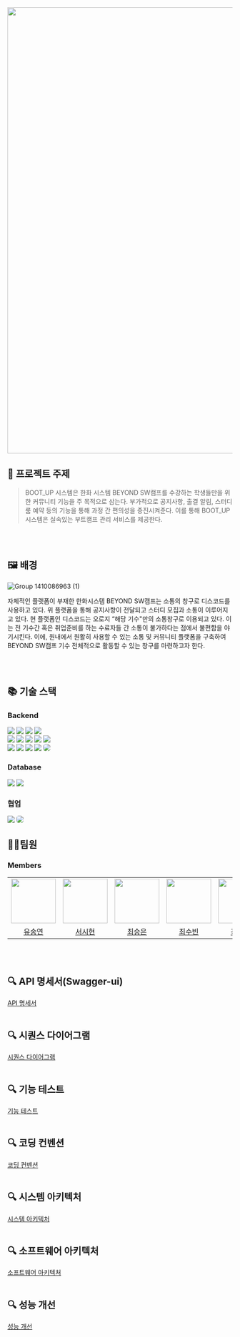 

<!--

# Dopamines
<h1 align="center">DB 구현 👍</h1>
> [플레이 데이터] 한화시스템 BEYOND SW캠프 / BOOT_UP

-->
<div align="center">
  <img src="https://github.com/beyond-sw-camp/be06-1st-Dopamines-BOOT_UP/assets/125132754/63bb8c42-2a83-42cb-b037-6d42a7d87404"  width="1000px" align="center"/>
</div>


<!--
==============Todo==============

🎬[CI/CD 시연영상](https://www.youtube.com/watch?v=dhMrKTwNI8U&lc=UgzCJR3WxkvsckRyyO94AaABAg&ab_channel=%EB%94%B0%EB%9D%BC%ED%95%98%EB%A9%B4%EC%84%9C%EB%B0%B0%EC%9A%B0%EB%8A%94IT)  
📃[프로젝트 회고록](블로그주소)

-->

## 📌 프로젝트 주제

> BOOT_UP 시스템은 한화 시스템 BEYOND SW캠프를 수강하는 학생들만을 위한 커뮤니티 기능을 주 목적으로 삼는다.
부가적으로 공지사항, 출결 알림, 스터디룸 예약 등의 기능을 통해 과정 간 편의성을 증진시켜준다.
이를 통해 BOOT_UP 시스템은 실속있는 부트캠프 관리 서비스를 제공한다.
<br>
<br>

## 🖼 배경

![Group 1410086963 (1)](https://github.com/beyond-sw-camp/be06-1st-Dopamines-BOOT_UP/assets/138289674/60eb3482-7b86-4de0-9247-98cd5eb6e070)



자체적인 플랫폼이 부재한 한화시스템 BEYOND SW캠프는 소통의 창구로 디스코드를 사용하고 있다. 위 플랫폼을 통해 공지사항이 전달되고  스터디 모집과 소통이 이루어지고 있다.
현 플랫폼인 디스코드는 오로지 “해당 기수"만의 소통창구로 이용되고 있다. 이는 전 기수간 혹은 취업준비를 하는 수료자들 간 소통이  불가하다는 점에서 불편함을 야기시킨다. 이에, 원내에서 원활히 사용할 수 있는 소통 및 커뮤니티 플랫폼을 구축하여 BEYOND SW캠프 기수 전체적으로 활동할 수 있는 창구를 마련하고자 한다.
<br>
<br>


<br>

## 📚 기술 스택
### Backend 
<div>   
<!--   <img src="https://img.shields.io/badge/java-F7DF1E?style=for-the-badge&logo=java&logoColor=white">   -->
  <img src="https://img.shields.io/badge/java-007396?style=for-the-badge&logo=java&logoColor=white"> 
  <img src="https://img.shields.io/badge/Spring Boot-6DB33F?style=for-the-badge&logo=Spring Boot&logoColor=yellow"> 
  <img src="https://img.shields.io/badge/Spring data jpa-6DB33F?style=for-the-badge&logo=Spring Boot&logoColor=white">
  <img src="https://img.shields.io/badge/Spring Security-6DB33F?style=for-the-badge&logo=Spring Security&logoColor=green">    <br>
  <img src="https://img.shields.io/badge/Json Web Tokens-000000?style=for-the-badge&logo=Json Web Tokens&logoColor=purple">
  <img src="https://img.shields.io/badge/Web Socket-black?style=for-the-badge&logo=websocket&logoColor=white">
  <img src="https://img.shields.io/badge/Kafka-231F20?style=for-the-badge&logo=Kafka&logoColor=white"> 
  <img src="https://img.shields.io/badge/Gradle-02303A?style=for-the-badge&logo=Gradle&logoColor=skyblue"> 
  <img src="https://img.shields.io/badge/Swagger-85EA2D?style=for-the-badge&logo=Swagger&logoColor=green">
  <br>
  <img src="https://img.shields.io/badge/amazons3-569A31?style=for-the-badge&logo=amazons3&logoColor=white"/>  
  <img src="https://img.shields.io/badge/Amazon%20EC2-FF9900?style=for-the-badge&logo=Amazon%20EC2&logoColor=white">  
  <img src="https://img.shields.io/badge/linux-FCC624?style=for-the-badge&logo=linux&logoColor=black"> 
  <img src="https://img.shields.io/badge/nginx-009639?style=for-the-badge&logo=nginx&logoColor=white"/>
  <img src="https://img.shields.io/badge/IntelliJ_IDEA-000000.svg?style=for-the-badge&logo=intellij-idea&logoColor=white" style="border-radius: 5px;"> 

</div>


### Database 
<div>
  <img src="https://img.shields.io/badge/mariadb-003545?style=for-the-badge&logo=mariadb&logoColor=white">
  <img src="https://img.shields.io/badge/AWS%20RDS-blue?style=for-the-badge&logo=amazonaws&logoColor=white">
</div>

### 협업 
<div>
  <img src="https://img.shields.io/badge/github-%23121011.svg?style=for-the-badge&logo=github&logoColor=white">
  <img src="https://img.shields.io/badge/git-F05032?style=for-the-badge&logo=git&logoColor=white" style="border-radius: 5px;">
</div>


## 🤼‍♂️팀원

### Members
<table>
  <tr>
    <td>
      <a href="https://github.com/syy0O">
        <img src="https://avatars.githubusercontent.com/u/86238720?v=4" width="100" style="max-width: 100%;">
      </a>
    </td>
    <td>
      <a href="https://github.com/SihyunSeo">
        <img src="https://avatars.githubusercontent.com/u/63051137?v=4" width="100" style="max-width: 100%;">
      </a>
    </td>
    <td>
      <a href="https://github.com/xeunnie">
        <img src="https://avatars.githubusercontent.com/u/138289674?v=4" width="100" style="max-width: 100%;">
      </a>
    </td>
    <td>
      <a href="https://github.com/subi930">
        <img src="https://avatars.githubusercontent.com/u/125132754?v=4" width="100" style="max-width: 100%;">
      </a>
    </td>
    <td>
      <a href="https://github.com/706com">
        <img src="https://avatars.githubusercontent.com/u/104816530?v=4" width="100" style="max-width: 100%;">
      </a>
    </td>
  </tr>
  <tr>
    <td align="center">
      <a href="https://github.com/syy0O">유송연</a>
    </td>
    <td align="center">
      <a href="https://github.com/SihyunSeo">서시현</a>
    </td>
    <td align="center">
      <a href="https://github.com/xeunnie">최승은</a>
    </td>
    <td align="center">
      <a href="https://github.com/subi930">최수빈</a>
    </td>
    <td align="center">
      <a href="https://github.com/706com">곽동현</a>
    </td>
  </tr>
</table>
<br>

<!--

Team Leader : 🐯**유철수**

Backend : 🐶 **김철수**

Backend : 🐺 **박철수**

Frontend : 🐱 **이철수**

인공지능 : 🦁 **최철수**

-->
<br>

## 🔍 API 명세서(Swagger-ui)
<a href="https://beyond-sw-camp.github.io/be06-2nd-Dopamines-BOOT_UP/">API 명세서</a>
<br><br>

## 🔍 시퀀스 다이어그램
<a href="https://github.com/beyond-sw-camp/be06-2nd-Dopamines-BOOT_UP/wiki/2.-%EC%8B%9C%ED%80%80%EC%8A%A4-%EB%8B%A4%EC%9D%B4%EC%96%B4%EA%B7%B8%EB%9E%A8">시퀀스 다이어그램</a>
<br><br>

## 🔍 기능 테스트
<a href="https://github.com/beyond-sw-camp/be06-2nd-Dopamines-BOOT_UP/wiki/3.-%EA%B8%B0%EB%8A%A5-%ED%85%8C%EC%8A%A4%ED%8A%B8">기능 테스트</a>
<br><br>

## 🔍 코딩 컨벤션
<a href="https://github.com/beyond-sw-camp/be06-2nd-Dopamines-BOOT_UP/wiki/4.-%EC%BD%94%EB%93%9C-%EC%BB%A8%EB%B2%A4%EC%85%98">코딩 컨벤션</a>
<br><br>

## 🔍 시스템 아키텍처
<a href="https://github.com/beyond-sw-camp/be06-2nd-Dopamines-BOOT_UP/wiki/5.-%EC%8B%9C%EC%8A%A4%ED%85%9C-%EC%95%84%ED%82%A4%ED%85%8D%EC%B2%98">시스템 아키텍처</a>
<br><br>

## 🔍 소프트웨어 아키텍처
<a href="https://github.com/beyond-sw-camp/be06-2nd-Dopamines-BOOT_UP/wiki/6.-%EC%86%8C%ED%94%84%ED%8A%B8%EC%9B%A8%EC%96%B4-%EC%95%84%ED%82%A4%ED%85%8D%EC%B2%98">소프트웨어 아키텍처</a>
<br><br>

## 🔍 성능 개선
<a href="https://github.com/beyond-sw-camp/be06-2nd-Dopamines-BOOT_UP/wiki/7.-%EC%84%B1%EB%8A%A5-%EA%B0%9C%EC%84%A0">성능 개선</a>
<br><br>

